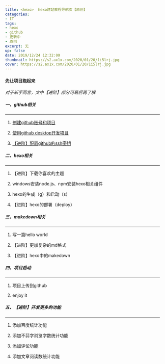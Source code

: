 ```yaml
---
title: <hexo>  hexo建站教程导航页【原创】
categories:
- IT
tags: 
- hexo
- github
- 更新中
- 原创
excerpt: 无
up: false
date: 2019/12/24 12:32:00
thumbnail: https://s2.ax1x.com/2020/01/20/1i5lrj.jpg
cover: https://s2.ax1x.com/2020/01/20/1i5lrj.jpg
---
```

#### 先让项目跑起来

*对于新手而言，文中【进阶】部分可最后再了解*

##### 一、github相关
---

1. [创建github账号和项目](../1.1)

2. [使用github desktop开发项目](../1.2)

3. [【进阶】配置github的ssh密钥](../1.3)

##### 二、hexo相关
---

1. 【进阶】下载你喜欢的主题

2. windows安装node.js、npm安装hexo相关组件

3. hexo的生成（g）和启动（s）

4. 【进阶】hexo的部署（deploy）

##### 三、makedown相关
---

1. 写一篇hello world

2. 【进阶】更加复杂的md格式

3. 【进阶】hexo中的makedown

##### 四、项目启动
---

1. 项目上传到github

2. enjoy it

##### 五、【进阶】开发更多的功能
---

1. 添加百度统计功能

2. 添加不蒜字浏览字数统计功能

3. 添加评论功能

4. 添加文章阅读数统计功能

